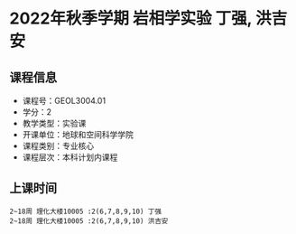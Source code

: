 # 2022年秋季学期 岩相学实验 丁强, 洪吉安






## 课程信息

- 课程号：GEOL3004.01
- 学分：2
- 教学类型：实验课
- 开课单位：地球和空间科学学院
- 课程类别：专业核心
- 课程层次：本科计划内课程

## 上课时间

```
2~18周 理化大楼10005 :2(6,7,8,9,10) 丁强
2~18周 理化大楼10005 :2(6,7,8,9,10) 洪吉安
```

